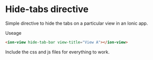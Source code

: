 # Hide-tabs directive

Simple directive to hide the tabs on a particular view in an Ionic app.


Useage 

```html
<ion-view hide-tab-bar view-title="View A"></ion-view>
```

Include the css and js files for everything to work.
